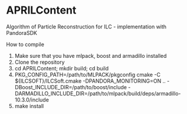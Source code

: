 # APRILContent
Algorithm of Particle Reconstruction for ILC - implementation with PandoraSDK

How to compile

1) Make sure that you have mlpack, boost and armadillo installed
2) Clone the repository
3) cd APRILContent; mkdir build; cd build
4) PKG_CONFIG_PATH=/path/to/MLPACK/pkgconfig cmake -C ${ILCSOFT}/ILCSoft.cmake -DPANDORA_MONITORING=ON .. -DBoost_INCLUDE_DIR=/path/to/boost/include -DARMADILLO_INCLUDE_DIR=/path/to/mlpack/build/deps/armadillo-10.3.0/include
5) make install
